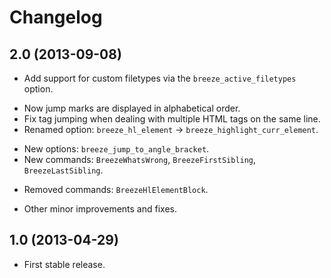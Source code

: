 # Changelog

## 2.0 (2013-09-08)
+ Add support for custom filetypes via the `breeze_active_filetypes` option.
* Now jump marks are displayed in alphabetical order.
* Fix tag jumping when dealing with multiple HTML tags on the same line.
* Renamed option: `breeze_hl_element` -> `breeze_highlight_curr_element`.
+ New options: `breeze_jump_to_angle_bracket`.
+ New commands: `BreezeWhatsWrong`, `BreezeFirstSibling`, `BreezeLastSibling`.
- Removed commands: `BreezeHlElementBlock`.
* Other minor improvements and fixes.

## 1.0 (2013-04-29)
* First stable release.      
